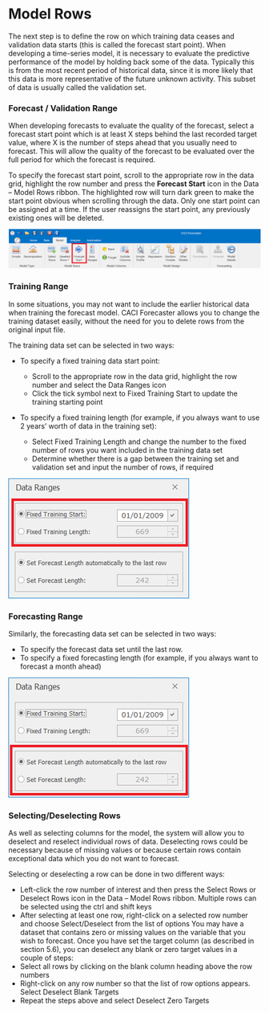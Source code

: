 

# Model Rows

The next step is to define the row on which training data ceases and validation data starts (this is called the forecast start point).  When developing a time-series model, it is necessary to evaluate the predictive performance of the model by holding back some of the data.  Typically this is from the most recent period of historical data, since it is more likely that this data is more representative of the future unknown activity.  This subset of data is usually called the validation set.

### Forecast / Validation Range
When developing forecasts to evaluate the quality of the forecast, select a forecast start point which is at least X steps behind the last recorded target value, where X is the number of steps ahead that you usually need to forecast.  This will allow the quality of the forecast to be evaluated over the full period for which the forecast is required.

To specify the forecast start point, scroll to the appropriate row in the data grid, highlight the row number and press the **Forecast Start** icon in the Data – Model Rows ribbon.  The highlighted row will turn dark green to make the start point obvious when scrolling through the data.  Only one start point can be assigned at a time.  If the user reassigns the start point, any previously existing ones will be deleted.

![Forecast Start](imgs/ModelRows_ForecastStart.png)

<!-- You now need to define how many rows are included in the validation set.  This can be done by selecting the Data Ranges icon in the Data – Model Rows ribbon and then updating the Forecast Length.  If you want to set the validation set to run until the end of the data set, type in a very large number (e.g. 99999).  The application will automatically change this to the exact number of rows between the forecast start and end point. -->
  


### Training Range
In some situations, you may not want to include the earlier historical data when training the forecast model.  CACI Forecaster allows you to change the training dataset easily, without the need for you to delete rows from the original input file.

The training data set can be selected in two ways:

- To specify a fixed training data start point:
    - Scroll to the appropriate row in the data grid, highlight the row number and select the Data Ranges icon
    - Click the tick symbol next to Fixed Training Start to update the training starting point

- To specify a fixed training length (for example, if you always want to use 2 years’ worth of data in the training set):
    - Select Fixed Training Length and change the number to the fixed number of rows you want included in the training data set
    - Determine whether there is a gap between the training set and validation set and input the number of rows, if required


![Data Ranges](imgs/ModelRows_DataRanges_Training.png)



### Forecasting Range

Similarly, the forecasting data set can be selected in two ways:

- To specify the forecast data set until the last row.
- To specify a fixed forecasting length (for example, if you always want to forecast a month ahead)


![Data Ranges](imgs/ModelRows_DataRanges_Forecasting.png)




### Selecting/Deselecting Rows
As well as selecting columns for the model, the system will allow you to deselect and reselect individual rows of data.  Deselecting rows could be necessary because of missing values or because certain rows contain exceptional data which you do not want to forecast.  


<!-- #### Selecting/deselecting specific rows -->
Selecting or deselecting a row can be done in two different ways:
-	Left-click the row number of interest and then press the Select Rows or Deselect Rows icon in the Data – Model Rows ribbon.  Multiple rows can be selected using the ctrl and shift keys
-	After selecting at least one row, right-click on a selected row number and choose Select/Deselect from the list of options
You may have a dataset that contains zero or missing values on the variable that you wish to forecast.  Once you have set the target column (as described in section 5.6), you can deselect any blank or zero target values in a couple of steps:
-	Select all rows by clicking on the blank column heading above the row numbers
-	Right-click on any row number so that the list of row options appears.  Select Deselect Blank Targets
-	Repeat the steps above and select Deselect Zero Targets
